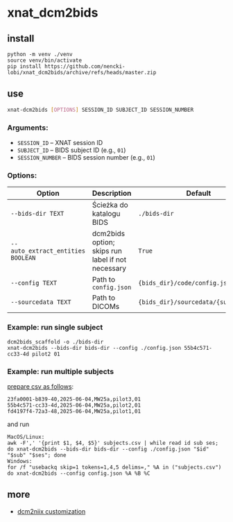 # xnat_dcm2bids

## install
```
python -m venv ./venv
source venv/bin/activate
pip install https://github.com/nencki-lobi/xnat_dcm2bids/archive/refs/heads/master.zip
```

## use

```bash
xnat-dcm2bids [OPTIONS] SESSION_ID SUBJECT_ID SESSION_NUMBER
```

### Arguments:

* `SESSION_ID` – XNAT session ID
* `SUBJECT_ID` – BIDS subject ID (e.g., `01`)
* `SESSION_NUMBER` – BIDS session number (e.g., `01`)

### Options:

| Option                            | Description                                       | Default                              |
| --------------------------------- | ------------------------------------------------- | ------------------------------------ |
| `--bids-dir TEXT`                 | Ścieżka do katalogu BIDS                          | `./bids-dir`                         |
| `--auto_extract_entities BOOLEAN` | dcm2bids option; skips run label if not necessary | `True`                               |
| `--config TEXT`                   | Path to `config.json`                             | `{bids_dir}/code/config.json`        |
| `--sourcedata TEXT`               | Path to DICOMs                                    | `{bids_dir}/sourcedata/{subject_id}` |


### Example: run single subject
```
dcm2bids_scaffold -o ./bids-dir
xnat-dcm2bids --bids-dir bids-dir --config ./config.json 55b4c571-cc33-4d pilot2 01
```

### Example: run multiple subjects
[prepare csv as follows](https://bkossows.notion.site/Export-XNAT-sessions-to-CSV-249fe8b66b5d42b98feb06897a92fea9):
```
23fa0001-b839-40,2025-06-04,MW25a,pilot3,01
55b4c571-cc33-4d,2025-06-04,MW25a,pilot2,01
fd4197f4-72a3-48,2025-06-04,MW25a,pilot1,01
```

and run
```
MacOS/Linux:
awk -F',' '{print $1, $4, $5}' subjects.csv | while read id sub ses; do xnat-dcm2bids --bids-dir bids-dir --config ./config.json "$id" "$sub" "$ses"; done
Windows:
for /f "usebackq skip=1 tokens=1,4,5 delims=," %A in ("subjects.csv") do xnat-dcm2bids --config config.json %A %B %C
```

## more 
- [dcm2niix customization](dcm2niix.md)



